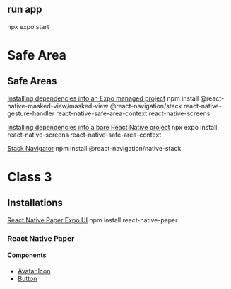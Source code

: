 ## run app
npx expo start

# Safe Area

## Safe Areas
[Installing dependencies into an Expo managed project](https://reactnavigation.org/docs/5.x/getting-started/)
npm install @react-native-masked-view/masked-view @react-navigation/stack react-native-gesture-handler react-native-safe-area-context react-native-screens

[Installing dependencies into a bare React Native project](https://reactnavigation.org/docs/getting-started/)
npx expo install react-native-screens react-native-safe-area-context

[Stack Navigator](https://reactnavigation.org/docs/native-stack-navigator/)
npm install @react-navigation/native-stack

# Class 3

## Installations
[React Native Paper Expo UI](https://callstack.github.io/react-native-paper/docs/guides/getting-started)
npm install react-native-paper

### React Native Paper

#### Components
* [Avatar.Icon](https://callstack.github.io/react-native-paper/docs/components/Avatar/AvatarIcon)
* [Button](https://callstack.github.io/react-native-paper/docs/components/Button/)
